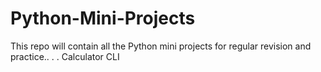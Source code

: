 # Python-Mini-Projects
This repo will contain all the Python mini projects for regular revision and practice..
.
.
Calculator CLI
